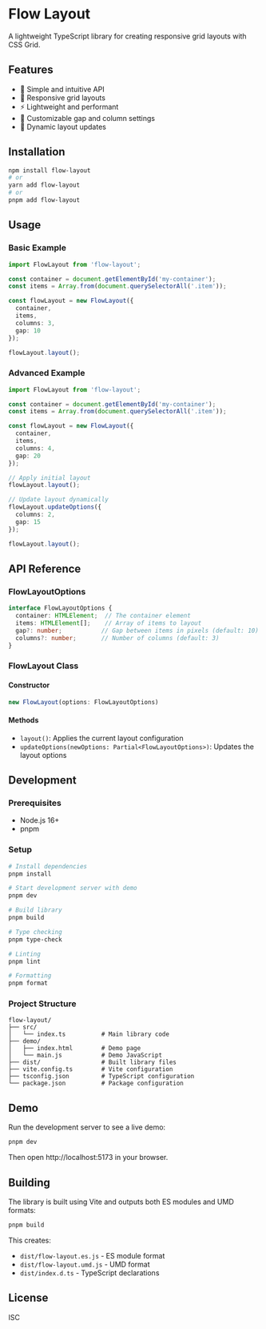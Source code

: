 # Flow Layout

A lightweight TypeScript library for creating responsive grid layouts with CSS Grid.

## Features

- 🎯 Simple and intuitive API
- 📱 Responsive grid layouts
- ⚡ Lightweight and performant
- 🎨 Customizable gap and column settings
- 🔄 Dynamic layout updates

## Installation

```bash
npm install flow-layout
# or
yarn add flow-layout
# or
pnpm add flow-layout
```

## Usage

### Basic Example

```typescript
import FlowLayout from 'flow-layout';

const container = document.getElementById('my-container');
const items = Array.from(document.querySelectorAll('.item'));

const flowLayout = new FlowLayout({
  container,
  items,
  columns: 3,
  gap: 10
});

flowLayout.layout();
```

### Advanced Example

```typescript
import FlowLayout from 'flow-layout';

const container = document.getElementById('my-container');
const items = Array.from(document.querySelectorAll('.item'));

const flowLayout = new FlowLayout({
  container,
  items,
  columns: 4,
  gap: 20
});

// Apply initial layout
flowLayout.layout();

// Update layout dynamically
flowLayout.updateOptions({
  columns: 2,
  gap: 15
});

flowLayout.layout();
```

## API Reference

### FlowLayoutOptions

```typescript
interface FlowLayoutOptions {
  container: HTMLElement;  // The container element
  items: HTMLElement[];    // Array of items to layout
  gap?: number;           // Gap between items in pixels (default: 10)
  columns?: number;       // Number of columns (default: 3)
}
```

### FlowLayout Class

#### Constructor

```typescript
new FlowLayout(options: FlowLayoutOptions)
```

#### Methods

- `layout()`: Applies the current layout configuration
- `updateOptions(newOptions: Partial<FlowLayoutOptions>)`: Updates the layout options

## Development

### Prerequisites

- Node.js 16+
- pnpm

### Setup

```bash
# Install dependencies
pnpm install

# Start development server with demo
pnpm dev

# Build library
pnpm build

# Type checking
pnpm type-check

# Linting
pnpm lint

# Formatting
pnpm format
```

### Project Structure

```
flow-layout/
├── src/
│   └── index.ts          # Main library code
├── demo/
│   ├── index.html        # Demo page
│   └── main.js           # Demo JavaScript
├── dist/                 # Built library files
├── vite.config.ts        # Vite configuration
├── tsconfig.json         # TypeScript configuration
└── package.json          # Package configuration
```

## Demo

Run the development server to see a live demo:

```bash
pnpm dev
```

Then open http://localhost:5173 in your browser.

## Building

The library is built using Vite and outputs both ES modules and UMD formats:

```bash
pnpm build
```

This creates:
- `dist/flow-layout.es.js` - ES module format
- `dist/flow-layout.umd.js` - UMD format
- `dist/index.d.ts` - TypeScript declarations

## License

ISC
